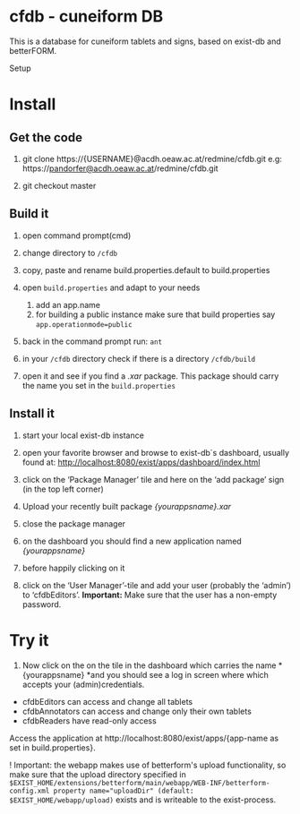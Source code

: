 cfdb - cuneiform DB
======================

This is a database for cuneiform tablets and signs, based on exist-db and betterFORM.

Setup

# Install

## Get the code

1. git clone https://{USERNAME}@acdh.oeaw.ac.at/redmine/cfdb.git
e.g: https://pandorfer@acdh.oeaw.ac.at/redmine/cfdb.git 

2. git checkout master

## Build it

1. open command prompt(cmd)

2. change directory to `/cfdb`

3. copy, paste and rename build.properties.default to build.properties

4. open `build.properties` and adapt to your needs

    1. add an app.name
    2. for building a public instance  make sure that build properties say `app.operationmode=public`

5. back in the command prompt run:  `ant`

6. in your `/cfdb` directory check if there is a directory  `/cfdb/build`

7. open it and see if you find a *.xar* package. This package should carry the name you set in the `build.properties`

## Install it

1. start your local exist-db instance

2. open your favorite browser and browse to exist-db´s dashboard, usually found at: [http://localhost:8080/exist/apps/dashboard/index.html](http://localhost:8080/exist/apps/dashboard/index.html) 

3. click on the ‘Package Manager’ tile and here on the ‘add package’ sign (in the top left corner)

4. Upload your recently built package *{yourappsname}.xar*

5. close the package manager

6. on the dashboard you should find a new application named *{yourappsname}*

7. before happily clicking on it

8. click on the ‘User Manager’-tile and add your user (probably the ‘admin’) to ‘cfdbEditors’. **Important:** Make sure that the user has a non-empty password.     

# Try it

1. Now click on the on the tile in the dashboard which carries the name  *{yourappsname} *and you should see a log in screen where which accepts your (admin)credentials. 


 
- cfdbEditors can access and change all tablets
- cfdbAnnotators can access and change only their own tablets
- cfdbReaders have read-only access

Access the application at http://localhost:8080/exist/apps/{app-name as set in build.properties}. 

! Important: the webapp makes use of betterform's upload functionality, so make sure that the upload directory specified in 
`$EXIST_HOME/extensions/betterform/main/webapp/WEB-INF/betterform-config.xml property name="uploadDir" (default: $EXIST_HOME/webapp/upload)` exists and is writeable to the exist-process.


   